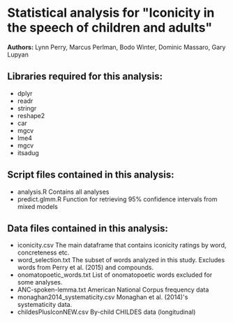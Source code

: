 Statistical analysis for "Iconicity in the speech of children and adults"
=============

**Authors:** Lynn Perry, Marcus Perlman, Bodo Winter, Dominic Massaro, Gary Lupyan

## Libraries required for this analysis:

-	dplyr
-	readr
-	stringr
-	reshape2
-	car
-	mgcv
-	lme4
-	mgcv
-	itsadug

## Script files contained in this analysis:

-	analysis.R
	Contains all analyses
-	predict.glmm.R
	Function for retrieving 95% confidence intervals from mixed models

## Data files contained in this analysis:

-	iconicity.csv
	The main dataframe that contains iconicity ratings by word, concreteness etc.
-	word_selection.txt
	The subset of words analyzed in this study. Excludes words from Perry et al. (2015) and compounds.
-	onomatopoetic_words.txt
	List of onomatopoetic words excluded for some analyses.
-	ANC-spoken-lemma.txt
	American National Corpus frequency data
-	monaghan2014_systematicity.csv
	Monaghan et al. (2014)'s systematicity data.
-	childesPlusIconNEW.csv
	By-child CHILDES data (longitudinal)

